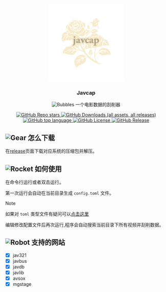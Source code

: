 <div align="center">
  <a href="https://github.com/jane-212/javcap">
    <img src="images/logo.png" alt="Logo" width="240" height="240">
  </a>

  <h3 align="center">Javcap</h3>

  <p align="center">
    <img src="https://raw.githubusercontent.com/Tarikul-Islam-Anik/Animated-Fluent-Emojis/master/Emojis/Symbols/Bubbles.png" alt="Bubbles" width="25" height="25" />
    一个电影数据的刮削器
  </p>
</div>

<div align="center">
  <a href="https://github.com/jane-212/javcap">
    <img alt="GitHub Repo stars" src="https://img.shields.io/github/stars/jane-212/javcap?style=for-the-badge&logo=githubsponsors">
  </a>
  <a href="https://github.com/jane-212/javcap/releases">
    <img alt="GitHub Downloads (all assets, all releases)" src="https://img.shields.io/github/downloads/jane-212/javcap/total?style=for-the-badge&logo=gitlfs">
  </a>
  <a href="https://github.com/jane-212/javcap">
    <img alt="GitHub top language" src="https://img.shields.io/github/languages/top/jane-212/javcap?style=for-the-badge&logo=rust">
  </a>
  <a href="https://github.com/jane-212/javcap/blob/main/LICENSE">
    <img alt="GitHub License" src="https://img.shields.io/github/license/jane-212/javcap?style=for-the-badge&logo=github">
  </a>
  <a href="https://github.com/jane-212/javcap/releases">
    <img alt="GitHub Release" src="https://img.shields.io/github/v/release/jane-212/javcap?style=for-the-badge&logo=flathub">
  </a>
</div>

<h2>
  <img src="https://raw.githubusercontent.com/Tarikul-Islam-Anik/Animated-Fluent-Emojis/master/Emojis/Objects/Gear.png" alt="Gear" width="25" height="25" />
  怎么下载
</h2>

在[release](https://github.com/jane-212/javcap/releases)页面下载对应系统的压缩包并解压。

<h2>
  <img src="https://raw.githubusercontent.com/Tarikul-Islam-Anik/Animated-Fluent-Emojis/master/Emojis/Travel%20and%20places/Rocket.png" alt="Rocket" width="25" height="25" />
  如何使用
</h2>

在命令行运行或者双击运行。

第一次运行会自动在当前目录生成 `config.toml` 文件。

> [!NOTE]
> 如果对 `toml` 类型文件有疑问可以[点击这里](https://toml.io/cn/)

编辑修改配置文件后再次运行,程序会自动搜索当前目录下所有视频并刮削数据。

<h2>
  <img src="https://raw.githubusercontent.com/Tarikul-Islam-Anik/Animated-Fluent-Emojis/master/Emojis/Smilies/Robot.png" alt="Robot" width="25" height="25" />
  支持的网站
</h2>

- [x] jav321
- [x] javbus
- [x] javdb
- [x] javlib
- [x] avsox
- [x] mgstage
